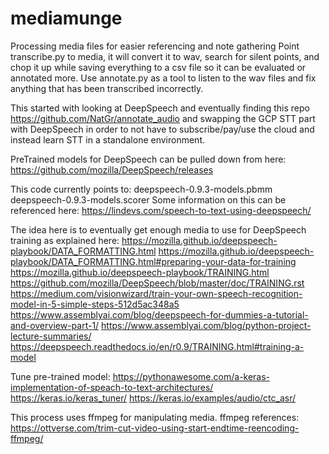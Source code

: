 # mediamunge
Processing media files for easier referencing and note gathering
Point transcribe.py to media, it will convert it to wav, search for silent points, and chop it up while
saving everything to a csv file so it can be evaluated or annotated more.
Use annotate.py as a tool to listen to the wav files and fix anything that has been transcribed incorrectly.

This started with looking at DeepSpeech and eventually finding this repo https://github.com/NatGr/annotate_audio
and swapping the GCP STT part with DeepSpeech in order to not have to subscribe/pay/use the cloud and instead learn STT
in a standalone environment.

PreTrained models for DeepSpeech can be pulled down from here:
https://github.com/mozilla/DeepSpeech/releases

This code currently points to:
deepspeech-0.9.3-models.pbmm
deepspeech-0.9.3-models.scorer
Some information on this can be referenced here:
https://lindevs.com/speech-to-text-using-deepspeech/

The idea here is to eventually get enough media to use for DeepSpeech training as explained here:
https://mozilla.github.io/deepspeech-playbook/DATA_FORMATTING.html
https://mozilla.github.io/deepspeech-playbook/DATA_FORMATTING.html#preparing-your-data-for-training
https://mozilla.github.io/deepspeech-playbook/TRAINING.html
https://github.com/mozilla/DeepSpeech/blob/master/doc/TRAINING.rst
https://medium.com/visionwizard/train-your-own-speech-recognition-model-in-5-simple-steps-512d5ac348a5
https://www.assemblyai.com/blog/deepspeech-for-dummies-a-tutorial-and-overview-part-1/
https://www.assemblyai.com/blog/python-project-lecture-summaries/
https://deepspeech.readthedocs.io/en/r0.9/TRAINING.html#training-a-model

Tune pre-trained model: 
https://pythonawesome.com/a-keras-implementation-of-speach-to-text-architectures/
https://keras.io/keras_tuner/
https://keras.io/examples/audio/ctc_asr/

This process uses ffmpeg for manipulating media.
ffmpeg references:
https://ottverse.com/trim-cut-video-using-start-endtime-reencoding-ffmpeg/
